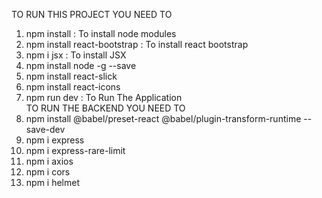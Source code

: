 TO RUN THIS PROJECT YOU NEED TO 
1. npm install : To install node modules 
2. npm install react-bootstrap : To install react bootstrap 
3. npm i jsx  : To install JSX 
4. npm install node -g --save 
5. npm install react-slick 
6. npm install react-icons 
7. npm run dev : To Run The Application    
TO RUN THE BACKEND YOU NEED TO 
1. npm install @babel/preset-react @babel/plugin-transform-runtime --save-dev 
2. npm i express 
3. npm i express-rare-limit 
4. npm i axios 
5. npm i cors 
6. npm i helmet 
 